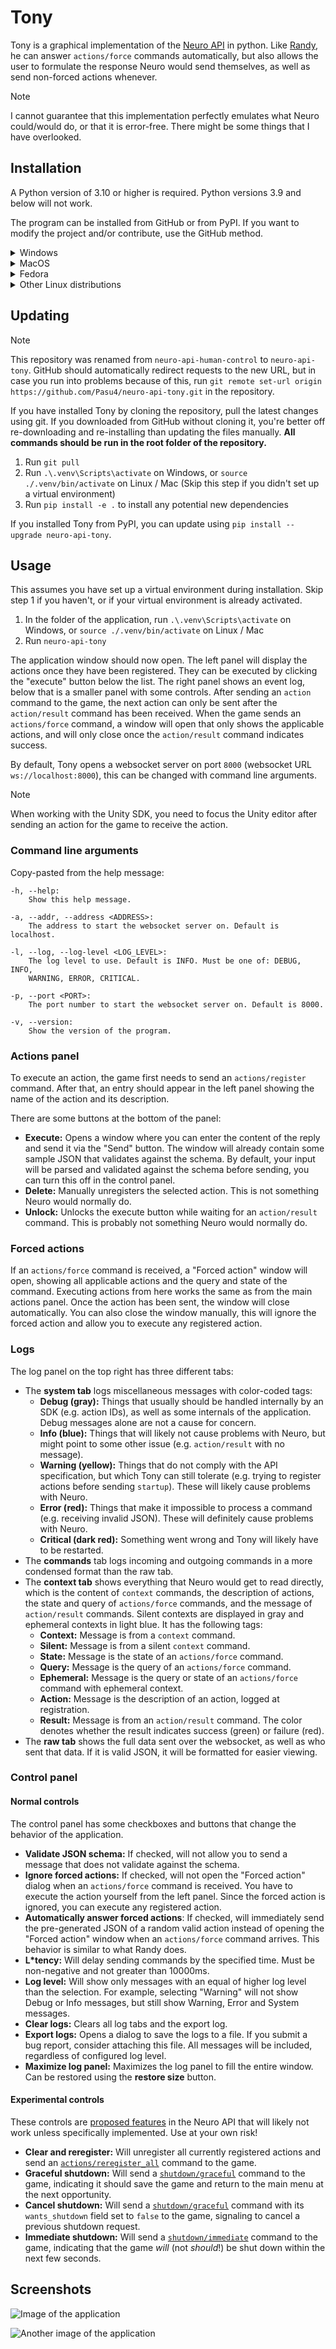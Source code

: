 # Tony

Tony is a graphical implementation of the [Neuro API](https://github.com/VedalAI/neuro-game-sdk) in python.
Like [Randy](https://github.com/VedalAI/neuro-game-sdk/blob/main/Randy), he can answer `actions/force` commands automatically, but also allows the user to formulate the response Neuro would send themselves, as well as send non-forced actions whenever.

> [!Note]
> I cannot guarantee that this implementation perfectly emulates what Neuro could/would do, or that it is error-free.
> There might be some things that I have overlooked.

## Installation

A Python version of 3.10 or higher is required.
Python versions 3.9 and below will not work.

The program can be installed from GitHub or from PyPI.
If you want to modify the project and/or contribute, use the GitHub method.

<!-- #region Windows -->

<details>

<summary>Windows</summary>

### Windows

#### From PyPI

This will install the package from PyPI using pip.

1. Run `pip install neuro-api-tony`

#### From GitHub

This will install the package in a virtual environment to not conflict with any global packages.
Skip steps 2 and 3 if you don't want a virtual environment.
**All commands after step 1 should be run in the downloaded folder.**

1. Clone the repository with `git clone https://github.com/Pasu4/neuro-api-tony.git` or download it from GitHub
2. Run `python -m venv .venv`
3. Run `.\.venv\Scripts\activate`
4. Run `pip install -e .`

</details>

<!-- #endregion -->

<!-- #region MacOS -->

<details>

<summary>MacOS</summary>

### MacOS

**Warning: This has not been tested, as I don't own a Mac.**

#### From PyPI

This will install the package from PyPI using pip.

1. Run `pip install neuro-api-tony`

#### From GitHub

This will install the package in a virtual environment to not conflict with any global packages.
Skip steps 2 and 3 if you don't want a virtual environment.
**All commands after step 1 should be run in the downloaded folder.**

1. Clone the repository with `git clone https://github.com/Pasu4/neuro-api-tony.git` or download it from GitHub
2. Run `python -m venv .venv`
3. Run `source ./.venv/bin/activate`
4. Run `pip install -e .`

</details>

<!-- #endregion -->

<!-- #region Fedora -->

<details>

<summary>Fedora</summary>

### Fedora

#### From PyPI

This will install the package from PyPI using pip.

1. Run `sudo dnf install g++ gtk3-devel python-config`
2. Run `pip install neuro-api-tony`

#### From GitHub

This will install the package in a virtual environment to not conflict with any global packages.
Skip steps 2 and 3 if you don't want a virtual environment.
**All commands after step 2 should be run in the downloaded folder.**

1. Run `sudo dnf install g++ gtk3-devel python-config`
2. Clone the repository with `git clone https://github.com/Pasu4/neuro-api-tony.git` or download it from GitHub
3. Run `python -m venv .venv`
4. Run `source ./.venv/bin/activate`
5. Run `pip install -e .`

Tested on Fedora 41 with Python 3.13.1.

</details>

<!-- #endregion -->

<!-- #region Linux -->

<details>

<summary>Other Linux distributions</summary>

### Other Linux distributions

Warning:
Not all Linux distributions have been tested.
You might have to install GTK+ in some form.
On ubuntu-based systems, look for `libgtk-3-dev`.
Also see https://github.com/wxWidgets/Phoenix/blob/wxPython-4.2.2/README.rst#prerequisites.
If you run into further problems with a specific distribution, please [submit an issue](https://github.com/Pasu4/neuro-api-tony/issues).

#### From PyPI

This will install the package from PyPI using pip.

1. Run `pip install neuro-api-tony`

#### From GitHub

This will install the package in a virtual environment to not conflict with any global packages.
Skip steps 2 and 3 if you don't want a virtual environment.
**All commands after step 1 should be run in the downloaded folder.**

1. Clone the repository with `git clone https://github.com/Pasu4/neuro-api-tony.git` or download it from GitHub
2. Run `python -m venv .venv`
3. Run `source ./.venv/bin/activate`
4. Run `pip install -e .`

</details>

<!-- #endregion -->

## Updating

> [!Note]
> This repository was renamed from `neuro-api-human-control` to `neuro-api-tony`.
> GitHub should automatically redirect requests to the new URL, but in case you run into problems because of this, run `git remote set-url origin https://github.com/Pasu4/neuro-api-tony.git` in the repository.

If you have installed Tony by cloning the repository, pull the latest changes using git.
If you downloaded from GitHub without cloning it, you're better off re-downloading and re-installing than updating the files manually.
**All commands should be run in the root folder of the repository.**

1. Run `git pull`
2. Run `.\.venv\Scripts\activate` on Windows, or `source ./.venv/bin/activate` on Linux / Mac (Skip this step if you didn't set up a virtual environment)
3. Run `pip install -e .` to install any potential new dependencies

If you installed Tony from PyPI, you can update using `pip install --upgrade neuro-api-tony`.

## Usage

This assumes you have set up a virtual environment during installation.
Skip step 1 if you haven't, or if your virtual environment is already activated.

1. In the folder of the application, run `.\.venv\Scripts\activate` on Windows, or `source ./.venv/bin/activate` on Linux / Mac
2. Run `neuro-api-tony`

The application window should now open.
The left panel will display the actions once they have been registered.
They can be executed by clicking the "execute" button below the list.
The right panel shows an event log, below that is a smaller panel with some controls.
After sending an `action` command to the game, the next action can only be sent after the `action/result` command has been received.
When the game sends an `actions/force` command, a window will open that only shows the applicable actions, and will only close once the `action/result` command indicates success.

By default, Tony opens a websocket server on port `8000` (websocket URL `ws://localhost:8000`), this can be changed with command line arguments.

> [!Note]
> When working with the Unity SDK, you need to focus the Unity editor after sending an action for the game to receive the action.

### Command line arguments

Copy-pasted from the help message:

```
-h, --help:
    Show this help message.

-a, --addr, --address <ADDRESS>:
    The address to start the websocket server on. Default is localhost.

-l, --log, --log-level <LOG_LEVEL>:
    The log level to use. Default is INFO. Must be one of: DEBUG, INFO,
    WARNING, ERROR, CRITICAL.

-p, --port <PORT>:
    The port number to start the websocket server on. Default is 8000.

-v, --version:
    Show the version of the program.
```

### Actions panel

To execute an action, the game first needs to send an `actions/register` command.
After that, an entry should appear in the left panel showing the name of the action and its description.

There are some buttons at the bottom of the panel:

- **Execute:** Opens a window where you can enter the content of the reply and send it via the "Send" button. The window will already contain some sample JSON that validates against the schema. By default, your input will be parsed and validated against the schema before sending, you can turn this off in the control panel.
- **Delete:** Manually unregisters the selected action. This is not something Neuro would normally do.
- **Unlock:** Unlocks the execute button while waiting for an `action/result` command. This is probably not something Neuro would normally do.

### Forced actions

If an `actions/force` command is received, a "Forced action" window will open, showing all applicable actions and the query and state of the command.
Executing actions from here works the same as from the main actions panel.
Once the action has been sent, the window will close automatically.
You can also close the window manually, this will ignore the forced action and allow you to execute any registered action.

### Logs

The log panel on the top right has three different tabs:

- The **system tab** logs miscellaneous messages with color-coded tags:
    - **Debug (gray):** Things that usually should be handled internally by an SDK (e.g. action IDs), as well as some internals of the application. Debug messages alone are not a cause for concern.
    - **Info (blue):** Things that will likely not cause problems with Neuro, but might point to some other issue (e.g. `action/result` with no message).
    - **Warning (yellow):** Things that do not comply with the API specification, but which Tony can still tolerate (e.g. trying to register actions before sending `startup`). These will likely cause problems with Neuro.
    - **Error (red):** Things that make it impossible to process a command (e.g. receiving invalid JSON). These will definitely cause problems with Neuro.
    - **Critical (dark red):** Something went wrong and Tony will likely have to be restarted.
- The **commands** tab logs incoming and outgoing commands in a more condensed format than the raw tab.
- The **context tab** shows everything that Neuro would get to read directly, which is the content of `context` commands, the description of actions, the state and query of `actions/force` commands, and the message of `action/result` commands. Silent contexts are displayed in gray and ephemeral contexts in light blue. It has the following tags:
    - **Context:** Message is from a `context` command.
    - **Silent:** Message is from a silent `context` command.
    - **State:** Message is the state of an `actions/force` command.
    - **Query:** Message is the query of an `actions/force` command.
    - **Ephemeral:** Message is the query or state of an `actions/force` command with ephemeral context.
    - **Action:** Message is the description of an action, logged at registration.
    - **Result:** Message is from an `action/result` command. The color denotes whether the result indicates success (green) or failure (red).
- The **raw tab** shows the full data sent over the websocket, as well as who sent that data. If it is valid JSON, it will be formatted for easier viewing.

### Control panel

#### Normal controls

The control panel has some checkboxes and buttons that change the behavior of the application.

- **Validate JSON schema:** If checked, will not allow you to send a message that does not validate against the schema.
- **Ignore forced actions:** If checked, will not open the "Forced action" dialog when an `actions/force` command is received. You have to execute the action yourself from the left panel. Since the forced action is ignored, you can execute any registered action.
- **Automatically answer forced actions**: If checked, will immediately send the pre-generated JSON of a random valid action instead of opening the "Forced action" window when an `actions/force` command arrives. This behavior is similar to what Randy does.
- **L\*tency:** Will delay sending commands by the specified time. Must be non-negative and not greater than 10000ms.
- **Log level:** Will show only messages with an equal of higher log level than the selection. For example, selecting "Warning" will not show Debug or Info messages, but still show Warning, Error and System messages.
- **Clear logs:** Clears all log tabs and the export log.
- **Export logs:** Opens a dialog to save the logs to a file. If you submit a bug report, consider attaching this file. All messages will be included, regardless of configured log level.
- **Maximize log panel:** Maximizes the log panel to fill the entire window. Can be restored using the **restore size** button.

#### Experimental controls

These controls are [proposed features](https://github.com/VedalAI/neuro-game-sdk/blob/main/API/PROPOSALS.md) in the Neuro API that will likely not work unless specifically implemented. Use at your own risk!

- **Clear and reregister:** Will unregister all currently registered actions and send an [`actions/reregister_all`](https://github.com/VedalAI/neuro-game-sdk/blob/main/API/PROPOSALS.md#reregister-all-actions) command to the game.
- **Graceful shutdown:** Will send a [`shutdown/graceful`](https://github.com/VedalAI/neuro-game-sdk/blob/main/API/PROPOSALS.md#graceful-shutdown) command to the game, indicating it should save the game and return to the main menu at the next opportunity.
- **Cancel shutdown:** Will send a [`shutdown/graceful`](https://github.com/VedalAI/neuro-game-sdk/blob/main/API/PROPOSALS.md#graceful-shutdown) command with its `wants_shutdown` field set to `false` to the game, signaling to cancel a previous shutdown request.
- **Immediate shutdown:** Will send a [`shutdown/immediate`](https://github.com/VedalAI/neuro-game-sdk/blob/main/API/PROPOSALS.md#immediate-shutdown) command to the game, indicating that the game *will* (not *should*!) be shut down within the next few seconds.

## Screenshots

![Image of the application](image.png)

![Another image of the application](image-1.png)
